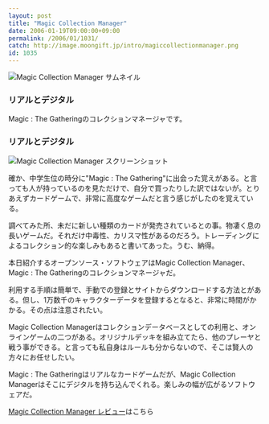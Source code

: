```yaml
---
layout: post
title: "Magic Collection Manager"
date: 2006-01-19T09:00:00+09:00
permalink: /2006/01/1031/
catch: http://image.moongift.jp/intro/magiccollectionmanager.png
id: 1035
---
```

 ![Magic Collection Manager サムネイル](http://image.moongift.jp/intro/magiccollectionmanager.t.png "Magic Collection Manager サムネイル")
  

### リアルとデジタル
  
Magic : The Gatheringのコレクションマネージャです。  
<!--more-->  

### リアルとデジタル
  

![Magic Collection Manager スクリーンショット](http://image.moongift.jp/intro/magiccollectionmanager.png "Magic Collection Manager スクリーンショット")

  

確か、中学生位の時分に"Magic : The Gathering"に出会った覚えがある。と言っても人が持っているのを見ただけで、自分で買ったりした訳ではないが。とりあえずカードゲームで、非常に高度なゲームだと言う感じがしたのを覚えている。

  

調べてみた所、未だに新しい種類のカードが発売されているとの事。物凄く息の長いゲームだ。それだけ中毒性、カリスマ性があるのだろう。トレーディングによるコレクション的な楽しみもあると書いてあった。うむ、納得。

  

本日紹介するオープンソース・ソフトウェアはMagic Collection Manager、Magic : The Gatheringのコレクションマネージャだ。

  

利用する手順は簡単で、手動での登録とサイトからダウンロードする方法とがある。但し、1万数千のキャラクターデータを登録するとなると、非常に時間がかかる。その点は注意されたい。

  

Magic Collection Managerはコレクションデータベースとしての利用と、オンラインゲームの二つがある。オリジナルデッキを組み立てたら、他のプレーヤと戦う事ができる。と言っても私自身はルールも分からないので、そこは賢人の方々にお任せしたい。

  

Magic : The Gatheringはリアルなカードゲームだが、Magic Collection Managerはそこにデジタルを持ち込んでくれる。楽しみの幅が広がるソフトウェアだ。

  

[Magic Collection Manager レビュー](http://oss.moongift.jp/review/i-1041.html)はこちら

